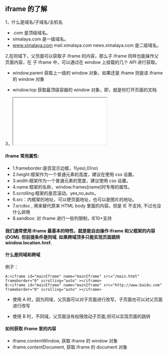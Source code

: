 <!--
 * @Description:iframe的了解
 * @Author: xiao.zhang
 * @Date: 2020-11-11 19:09:27
 * @LastEditors: xiao.zhang
 * @LastEditTime: 2020-11-17 17:10:20
-->

## iframe 的了解

1，什么是域名/子域名/主机名

- .com 是顶级域名。
- ximalaya.com 是一级域名。
- www.ximalaya.com mail.ximalaya.com news.ximalaya.com 是二级域名。

2,在同域下，父页面可以获取子 iframe 的内容，那么子 iframe 同样也能操作父页面内容，在 子 iframe 中，可以通过在 window 上挂载的几个 API 进行获取。

- window.parent 获取上一级的 window 对象，如果还是 iframe 则是该 iframe 的 window 对象

- window.top 获取最顶级容器的 window 对象，即，就是你打开页面的文档

3，<iframe src="demo_iframe_sandbox.htm"></iframe>

#### iframe 常用属性:

- 1.frameborder:是否显示边框，1(yes),0(no)
- 2.height:框架作为一个普通元素的高度，建议在使用 css 设置。
- 3.width:框架作为一个普通元素的宽度，建议使用 css 设置。
- 4.name:框架的名称，window.frames[name]时专用的属性。
- 5.scrolling:框架的是否滚动。yes,no,auto。
- 6.src：内框架的地址，可以使页面地址，也可以是图片的地址。
- 7.srcdoc , 用来替代原来 HTML body 里面的内容。但是 IE 不支持, 不过也没什么卵用
- 8.sandbox: 对 iframe 进行一些列限制，IE10+支持

#### 我们通常使用 iframe 最基本的特性，就是能自由操作 iframe 和父框架的内容(DOM). 但前提条件是同域. 如果跨域顶多只能实现页面跳转 window.location.href.

#### 什么是同域和跨域

例子：

```
A:<iframe id="mainIframe" name="mainIframe" src="/main.html" frameborder="0" scrolling="auto" ></iframe>
B:<iframe id="mainIframe" name="mainIframe" src="http://www.baidu.com" frameborder="0" scrolling="auto" ></iframe>
```

- 使用 A 时，因为同域，父页面可以对子页面进行改写，子页面也可以对父页面进行改写

- 使用 B 时，不同域，父页面没有权限改动子页面,但可以实现页面的跳转

#### 如何获取 iframe 里的内容

- iframe.contentWindow, 获取 iframe 的 window 对象
- iframe.contentDocument, 获取 iframe 的 document 对象
